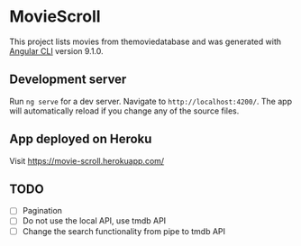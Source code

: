 # MovieScroll

This project lists movies from themoviedatabase and was generated with [Angular CLI](https://github.com/angular/angular-cli) version 9.1.0.

## Development server

Run `ng serve` for a dev server. Navigate to `http://localhost:4200/`. The app will automatically reload if you change any of the source files.

## App deployed on Heroku

Visit https://movie-scroll.herokuapp.com/

## TODO
-[ ] Pagination
-[ ] Do not use the local API, use tmdb API
-[ ] Change the search functionality from pipe to tmdb API
